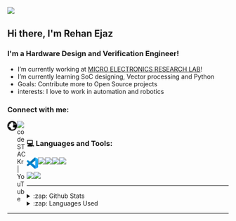 ![](http://visitor-badge.glitch.me/badge?page_id=RehanEjaz.RehanEjaz)
## Hi there, I'm Rehan Ejaz 


### I'm a Hardware Design and Verification Engineer!

* I’m currently working at [MICRO ELECTRONICS RESEARCH LAB](https://www.merledupk.org)!
* I’m currently learning SoC designing, Vector processing and Python
* Goals: Contribute more to Open Source projects
* interests: I love to work in automation and robotics

### Connect with me:

[<img align="left" alt="codeSTACKr.com" width="22px" src="https://raw.githubusercontent.com/iconic/open-iconic/master/svg/globe.svg" />](https://github.com/RehanEjaz)
[<img align="left" alt="codeSTACKr | YouTube" width="22px" src="https://cdn.jsdelivr.net/npm/simple-icons@v3/icons/youtube.svg" />](https://www.youtube.com/c/WorldExplorers)

<br />

### 💻 Languages and Tools: 
  

<img align="left" alt="Visual Studio Code" width="26px" src="https://raw.githubusercontent.com/github/explore/80688e429a7d4ef2fca1e82350fe8e3517d3494d/topics/visual-studio-code/visual-studio-code.png" />
<img align="left" height="20" src="https://www.clipartmax.com/png/small/117-1179524_icon-arduino-arduino-logo.png">
<img align="left" height="20" src="https://www.clipartmax.com/png/small/240-2409409_c-programming-icon-c-programming-language-icon.png">
<img align="left" height="20" src="https://upload.wikimedia.org/wikipedia/en/e/ef/SystemVerilog_logo.png">
<a href="https://www.linkedin.com/in/RehanEjaz/"><img height="30" src="https://github.com/stephenajulu/WaylonWalker/blob/main/icon/linkedin.png?raw=true"></a>
</p>
<img align="left" height="20" src="https://www.clipartmax.com/png/small/166-1666865_algoholic-a-coders-blog-matlab-icon-png.png">
<img align="left" height="20" src="https://www.clipartmax.com/png/middle/479-4795970_for-python-programming-language.png">
<br />



___

<details>
  <summary>:zap: Github Stats</summary>
  
<a href="https://github.com/RehanEjaz/github-readme-stats">
  <img align="center" src="https://github-readme-stats.vercel.app/api?username=RehanEjaz&show_icons=true&include_all_commits=true&hide_border=true" alt="Rehan's github stats" />
</a>
</details>

<details>
  <summary>:zap: Languages Used</summary>
<a href="https://github.com/RehanEjaz/github-readme-stats">
  <img align="center" src="https://github-readme-stats.vercel.app/api/top-langs/?username=RehanEjaz&layout=compact&hide_border=true" />
</a>
</details>




---
